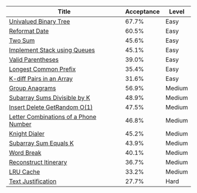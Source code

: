 | Title                                                                                                        | Acceptance   | Level   |
|--------------------------------------------------------------------------------------------------------------|--------------|---------|
| [Univalued Binary Tree](https://leetcode.com/problems/univalued-binary-tree)                                 | 67.7%        | Easy    |
| [Reformat Date](https://leetcode.com/problems/reformat-date)                                                 | 60.5%        | Easy    |
| [Two Sum](https://leetcode.com/problems/two-sum)                                                             | 45.6%        | Easy    |
| [Implement Stack using Queues](https://leetcode.com/problems/implement-stack-using-queues)                   | 45.1%        | Easy    |
| [Valid Parentheses](https://leetcode.com/problems/valid-parentheses)                                         | 39.0%        | Easy    |
| [Longest Common Prefix](https://leetcode.com/problems/longest-common-prefix)                                 | 35.4%        | Easy    |
| [K-diff Pairs in an Array](https://leetcode.com/problems/k-diff-pairs-in-an-array)                           | 31.6%        | Easy    |
| [Group Anagrams](https://leetcode.com/problems/group-anagrams)                                               | 56.9%        | Medium  |
| [Subarray Sums Divisible by K](https://leetcode.com/problems/subarray-sums-divisible-by-k)                   | 48.9%        | Medium  |
| [Insert Delete GetRandom O(1)](https://leetcode.com/problems/insert-delete-getrandom-o1)                     | 47.5%        | Medium  |
| [Letter Combinations of a Phone Number](https://leetcode.com/problems/letter-combinations-of-a-phone-number) | 46.8%        | Medium  |
| [Knight Dialer](https://leetcode.com/problems/knight-dialer)                                                 | 45.2%        | Medium  |
| [Subarray Sum Equals K](https://leetcode.com/problems/subarray-sum-equals-k)                                 | 43.9%        | Medium  |
| [Word Break](https://leetcode.com/problems/word-break)                                                       | 40.1%        | Medium  |
| [Reconstruct Itinerary](https://leetcode.com/problems/reconstruct-itinerary)                                 | 36.7%        | Medium  |
| [LRU Cache](https://leetcode.com/problems/lru-cache)                                                         | 33.2%        | Medium  |
| [Text Justification](https://leetcode.com/problems/text-justification)                                       | 27.7%        | Hard    |